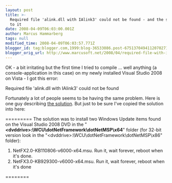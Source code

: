 ```yaml
---
layout: post
title: >-
  Required file 'alink.dll with IAlink3' could not be found - and the solution
  to it
date: 2008-04-09T06:03:00.001Z
author: Marcus Hammarberg
tags: null
modified_time: 2008-04-09T06:03:57.771Z
blogger_id: tag:blogger.com,1999:blog-36533086.post-6751370494112070271
blogger_orig_url: http://www.marcusoft.net/2008/04/required-file-with-ialink3-could-not-be.html
---
```




OK - a bit irritating but the first time I tried to compile ... well
anything (a console-application in this case) on my newly installed
Visual Studio 2008 on Vista - I got this error:

Required file 'alink.dll with IAlink3' could not be found

Fortunately a lot of people seems to be having the same problem. Here is
one guy describing <a
href="http://vladsnotes.hrybok.com/PermaLink,guid,c21d581f-9b92-41d8-8196-d8e4c05e7943.aspx"
target="_blank">the solution</a>. But just to be sure I've copied the
solution into here:

=========
The solution was to install two Windows Update items found on the Visual
Studio 2008 DVD in the
"**\<dvddrive\>:\WCU\dotNetFramework\dotNetMSP\x64**" folder (for 32-bit
version look in the "\<dvddrive\>:\WCU\dotNetFramework\dotNetMSP\x86"
folder):

1. NetFX2.0-KB110806-v6000-x64.msu. Run it, wait forever, reboot when
it's done.
2. NetFX3.0-KB929300-v6000-x64.msu. Run it, wait forever, reboot when
it's done

========
